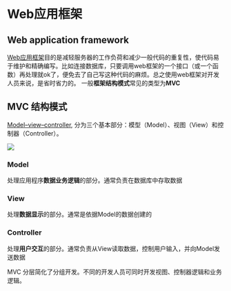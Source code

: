 # Web应用框架

## Web application framework

​[Web应用框架](https://en.wikipedia.org/wiki/Web_framework)目的是减轻服务器的工作负荷和减少一般代码的重复性，使代码易于维护和精确编写。比如连接数据库，只要调用web框架的一个接口（或一个函数）再处理就ok了，便免去了自己写这种代码的麻烦。总之使用web框架对开发人员来说，是省时省力的。 一般**框架结构模式**常见的类型为**MVC**

## MVC 结构模式

​[Model–view–controller](https://en.wikipedia.org/wiki/Model%E2%80%93view%E2%80%93controller), 分为三个基本部分：模型（Model）、视图（View）和控制器（Controller）。

![](https://gblobscdn.gitbook.com/assets%2F-LhVVVI7iIuTsQN7G1oY%2F-LhVVYu-YEPEa4TkawNG%2F-LhVViDpSNOy1scGRuyd%2F122.PNG?generation=1560692320107513&alt=media)

### Model

处理应用程序**数据业务逻辑**的部分。通常负责在数据库中存取数据

### View

处理**数据显示**的部分。通常是依据Model的数据创建的

### Controller

处理**用户交互**的部分。通常负责从View读取数据，控制用户输入，并向Model发送数据

MVC 分层简化了分组开发。不同的开发人员可同时开发视图、控制器逻辑和业务逻辑。